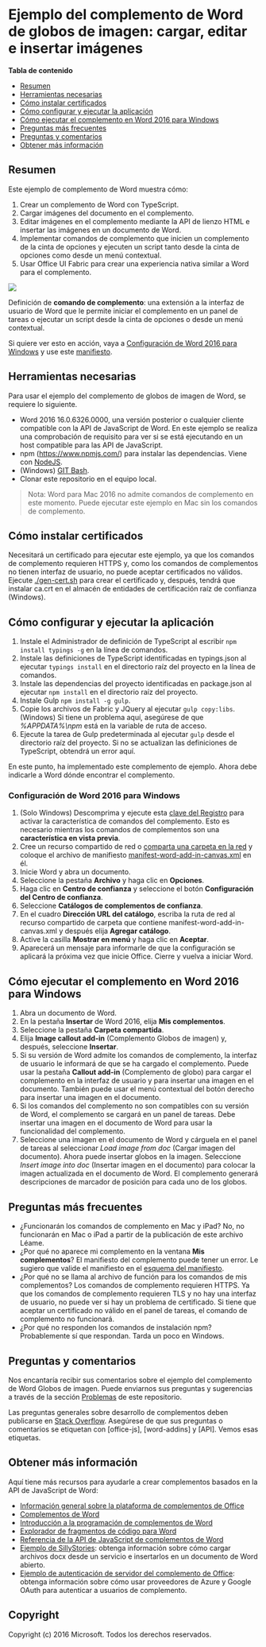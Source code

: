 # Ejemplo del complemento de Word de globos de imagen: cargar, editar e insertar imágenes

**Tabla de contenido**

* [Resumen](#summary)
* [Herramientas necesarias](#required-tools)
* [Cómo instalar certificados](#how-to-install-certificates)
* [Cómo configurar y ejecutar la aplicación](#how-to-set-up-and-run-the-app)
* [Cómo ejecutar el complemento en Word 2016 para Windows](#how-to-run-the-add-in-in-Word-2016-for-Windows)
* [Preguntas más frecuentes](#faq)
* [Preguntas y comentarios](#questions-and-comments)
* [Obtener más información](#learn-more)


## Resumen

Este ejemplo de complemento de Word muestra cómo:

1. Crear un complemento de Word con TypeScript.
2. Cargar imágenes del documento en el complemento.
3. Editar imágenes en el complemento mediante la API de lienzo HTML e insertar las imágenes en un documento de Word.
4. Implementar comandos de complemento que inicien un complemento de la cinta de opciones y ejecuten un script tanto desde la cinta de opciones como desde un menú contextual.
5. Usar Office UI Fabric para crear una experiencia nativa similar a Word para el complemento.

![](/readme-images/Word-Add-in-TypeScript-Canvas.gif)

Definición de **comando de complemento**: una extensión a la interfaz de usuario de Word que le permite iniciar el complemento en un panel de tareas o ejecutar un script desde la cinta de opciones o desde un menú contextual.

Si quiere ver esto en acción, vaya a [Configuración de Word 2016 para Windows](#word-2016-for-windows-set-up) y use este [manifiesto](https://github.com/OfficeDev/Word-Add-in-TypeScript-Canvas/blob/deploy2Azure/manifest-word-add-in-canvas.xml).

## Herramientas necesarias

Para usar el ejemplo del complemento de globos de imagen de Word, se requiere lo siguiente.

* Word 2016 16.0.6326.0000, una versión posterior o cualquier cliente compatible con la API de JavaScript de Word. En este ejemplo se realiza una comprobación de requisito para ver si se está ejecutando en un host compatible para las API de JavaScript.
* npm (https://www.npmjs.com/) para instalar las dependencias. Viene con [NodeJS](https://nodejs.org/en/).
* (Windows) [GIT Bash](http://www.git-scm.com/downloads).
* Clonar este repositorio en el equipo local.

> Nota: Word para Mac 2016 no admite comandos de complemento en este momento. Puede ejecutar este ejemplo en Mac sin los comandos de complemento.

## Cómo instalar certificados

Necesitará un certificado para ejecutar este ejemplo, ya que los comandos de complemento requieren HTTPS y, como los comandos de complementos no tienen interfaz de usuario, no puede aceptar certificados no válidos. Ejecute [./gen-cert.sh](#gen-cert.sh) para crear el certificado y, después, tendrá que instalar ca.crt en el almacén de entidades de certificación raíz de confianza (Windows).

## Cómo configurar y ejecutar la aplicación

1. Instale el Administrador de definición de TypeScript al escribir ```npm install typings -g``` en la línea de comandos.
2. Instale las definiciones de TypeScript identificadas en typings.json al ejecutar ```typings install``` en el directorio raíz del proyecto en la línea de comandos.
3. Instale las dependencias del proyecto identificadas en package.json al ejecutar ```npm install``` en el directorio raíz del proyecto.
4. Instale Gulp ```npm install -g gulp```.
5. Copie los archivos de Fabric y JQuery al ejecutar ```gulp copy:libs```. (Windows) Si tiene un problema aquí, asegúrese de que *%APPDATA%\npm* está en la variable de ruta de acceso.
6. Ejecute la tarea de Gulp predeterminada al ejecutar ```gulp``` desde el directorio raíz del proyecto. Si no se actualizan las definiciones de TypeScript, obtendrá un error aquí.

En este punto, ha implementado este complemento de ejemplo. Ahora debe indicarle a Word dónde encontrar el complemento.

### Configuración de Word 2016 para Windows

1. (Solo Windows) Descomprima y ejecute esta [clave del Registro](https://github.com/OfficeDev/Office-Add-in-Commands-Samples/tree/master/Tools/AddInCommandsUndark) para activar la característica de comandos del complemento. Esto es necesario mientras los comandos de complementos son una **característica en vista previa**.
2. Cree un recurso compartido de red o [comparta una carpeta en la red](https://technet.microsoft.com/es-es/library/cc770880.aspx) y coloque el archivo de manifiesto [manifest-word-add-in-canvas.xml](manifest-word-add-in-canvas.xml) en él.
3. Inicie Word y abra un documento.
4. Seleccione la pestaña **Archivo** y haga clic en **Opciones**.
5. Haga clic en **Centro de confianza** y seleccione el botón **Configuración del Centro de confianza**.
6. Seleccione **Catálogos de complementos de confianza**.
7. En el cuadro **Dirección URL del catálogo**, escriba la ruta de red al recurso compartido de carpeta que contiene manifest-word-add-in-canvas.xml y después elija **Agregar catálogo**.
8. Active la casilla **Mostrar en menú** y haga clic en **Aceptar**.
9. Aparecerá un mensaje para informarle de que la configuración se aplicará la próxima vez que inicie Office. Cierre y vuelva a iniciar Word.

## Cómo ejecutar el complemento en Word 2016 para Windows

1. Abra un documento de Word.
2. En la pestaña **Insertar** de Word 2016, elija **Mis complementos**.
3. Seleccione la pestaña **Carpeta compartida**.
4. Elija **Image callout add-in** (Complemento Globos de imagen) y, después, seleccione **Insertar**.
5. Si su versión de Word admite los comandos de complemento, la interfaz de usuario le informará de que se ha cargado el complemento. Puede usar la pestaña **Callout add-in** (Complemento de globo) para cargar el complemento en la interfaz de usuario y para insertar una imagen en el documento. También puede usar el menú contextual del botón derecho para insertar una imagen en el documento.
6. Si los comandos del complemento no son compatibles con su versión de Word, el complemento se cargará en un panel de tareas. Debe insertar una imagen en el documento de Word para usar la funcionalidad del complemento.
7. Seleccione una imagen en el documento de Word y cárguela en el panel de tareas al seleccionar *Load image from doc* (Cargar imagen del documento). Ahora puede insertar globos en la imagen. Seleccione *Insert image into doc* (Insertar imagen en el documento) para colocar la imagen actualizada en el documento de Word. El complemento generará descripciones de marcador de posición para cada uno de los globos.

## Preguntas más frecuentes

* ¿Funcionarán los comandos de complemento en Mac y iPad? No, no funcionarán en Mac o iPad a partir de la publicación de este archivo Léame.
* ¿Por qué no aparece mi complemento en la ventana **Mis complementos**? El manifiesto del complemento puede tener un error. Le sugiero que valide el manifiesto en el [esquema del manifiesto](https://github.com/OfficeDev/Office-Add-in-Commands-Samples/tree/master/Tools/XSD).
* ¿Por qué no se llama al archivo de función para los comandos de mis complementos? Los comandos de complemento requieren HTTPS. Ya que los comandos de complemento requieren TLS y no hay una interfaz de usuario, no puede ver si hay un problema de certificado. Si tiene que aceptar un certificado no válido en el panel de tareas, el comando de complemento no funcionará.
* ¿Por qué no responden los comandos de instalación npm? Probablemente sí que respondan. Tarda un poco en Windows.

## Preguntas y comentarios

Nos encantaría recibir sus comentarios sobre el ejemplo del complemento de Word Globos de imagen. Puede enviarnos sus preguntas y sugerencias a través de la sección [Problemas](https://github.com/OfficeDev/Word-Add-in-TypeScript-Canvas/issues) de este repositorio.

Las preguntas generales sobre desarrollo de complementos deben publicarse en [Stack Overflow](http://stackoverflow.com/questions/tagged/Office365+API). Asegúrese de que sus preguntas o comentarios se etiquetan con [office-js], [word-addins] y [API]. Vemos esas etiquetas.

## Obtener más información

Aquí tiene más recursos para ayudarle a crear complementos basados en la API de JavaScript de Word:

* [Información general sobre la plataforma de complementos de Office](https://msdn.microsoft.com/es-es/library/office/jj220082.aspx)
* [Complementos de Word](https://github.com/OfficeDev/office-js-docs/blob/master/word/word-add-ins.md)
* [Introducción a la programación de complementos de Word](https://github.com/OfficeDev/office-js-docs/blob/master/word/word-add-ins-programming-guide.md)
* [Explorador de fragmentos de código para Word](http://officesnippetexplorer.azurewebsites.net/#/snippets/word)
* [Referencia de la API de JavaScript de complementos de Word](https://github.com/OfficeDev/office-js-docs/tree/master/word/word-add-ins-javascript-reference)
* [Ejemplo de SillyStories](https://github.com/OfficeDev/Word-Add-in-SillyStories): obtenga información sobre cómo cargar archivos docx desde un servicio e insertarlos en un documento de Word abierto.
* [Ejemplo de autenticación de servidor del complemento de Office](https://github.com/OfficeDev/Office-Add-in-Nodejs-ServerAuth): obtenga información sobre cómo usar proveedores de Azure y Google OAuth para autenticar a usuarios de complemento.

## Copyright
Copyright (c) 2016 Microsoft. Todos los derechos reservados.
